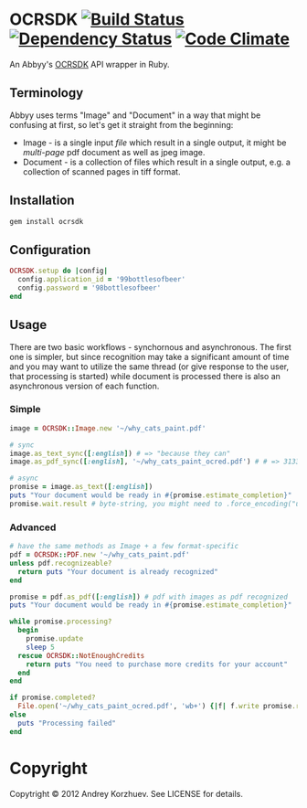 OCRSDK [![Build Status](https://secure.travis-ci.org/andrusha/ocrsdk.png?branch=master)](http://travis-ci.org/andrusha/ocrsdk) [![Dependency Status](https://gemnasium.com/andrusha/ocrsdk.png)](http://gemnasium.com/andrusha/ocrsdk) [![Code Climate](https://codeclimate.com/badge.png)](https://codeclimate.com/github/andrusha/ocrsdk)
======

An Abbyy's [OCRSDK](http://ocrsdk.com) API wrapper in Ruby.

Terminology
-----------

Abbyy uses terms "Image" and "Document" in a way that might be confusing at first, so let's get it straight from the beginning:

* Image - is a single input _file_ which result in a single output, it might be _multi-page_ pdf document as well as jpeg image.
* Document - is a collection of files which result in a single output, e.g. a collection of scanned pages in tiff format.

Installation
------------

```bash
gem install ocrsdk
```

Configuration
-------------

```ruby
OCRSDK.setup do |config|
  config.application_id = '99bottlesofbeer'
  config.password = '98bottlesofbeer'
end
```

Usage
-----

There are two basic workflows - synchornous and asynchronous. The first one is simpler, but since recognition may take a significant amount of time and you may want to utilize the same thread (or give response to the user, that processing is started) while document is processed there is also an asynchronous version of each function.

### Simple

```ruby
image = OCRSDK::Image.new '~/why_cats_paint.pdf'

# sync
image.as_text_sync([:english]) # => "because they can"
image.as_pdf_sync([:english], '~/why_cats_paint_ocred.pdf') # # => 31337 (bytes written)

# async
promise = image.as_text([:english])
puts "Your document would be ready in #{promise.estimate_completion}"
promise.wait.result # byte-string, you might need to .force_encoding("utf-8") => "because they can"
```

### Advanced

```ruby
# have the same methods as Image + a few format-specific
pdf = OCRSDK::PDF.new '~/why_cats_paint.pdf'
unless pdf.recognizeable?
  return puts "Your document is already recognized"
end

promise = pdf.as_pdf([:english]) # pdf with images as pdf recognized
puts "Your document would be ready in #{promise.estimate_completion}"

while promise.processing?
  begin
    promise.update
    sleep 5
  rescue OCRSDK::NotEnoughCredits
    return puts "You need to purchase more credits for your account"
  end
end

if promise.completed?
  File.open('~/why_cats_paint_ocred.pdf', 'wb+') {|f| f.write promise.result }
else
  puts "Processing failed"
end
```

Copyright
=========
Copytright © 2012 Andrey Korzhuev. See LICENSE for details.

